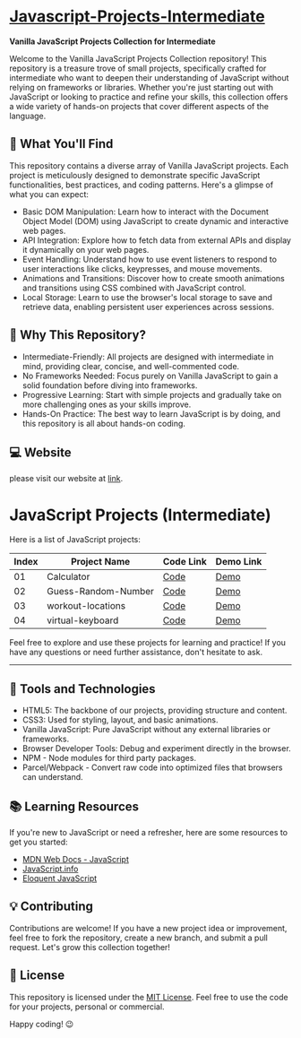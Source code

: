 # [Javascript-Projects-Intermediate](https://github.com/PrajapatiRoshan/javascript-projects-intermediate)

**Vanilla JavaScript Projects Collection for Intermediate**

Welcome to the Vanilla JavaScript Projects Collection repository! This repository is a treasure trove of small projects, specifically crafted for intermediate who want to deepen their understanding of JavaScript without relying on frameworks or libraries. Whether you're just starting out with JavaScript or looking to practice and refine your skills, this collection offers a wide variety of hands-on projects that cover different aspects of the language.

## 📂 What You'll Find

This repository contains a diverse array of Vanilla JavaScript projects. Each project is meticulously designed to demonstrate specific JavaScript functionalities, best practices, and coding patterns. Here's a glimpse of what you can expect:

- Basic DOM Manipulation: Learn how to interact with the Document Object Model (DOM) using JavaScript to create dynamic and interactive web pages.
- API Integration: Explore how to fetch data from external APIs and display it dynamically on your web pages.
- Event Handling: Understand how to use event listeners to respond to user interactions like clicks, keypresses, and mouse movements.
- Animations and Transitions: Discover how to create smooth animations and transitions using CSS combined with JavaScript control.
- Local Storage: Learn to use the browser's local storage to save and retrieve data, enabling persistent user experiences across sessions.

## 🚀 Why This Repository?

- Intermediate-Friendly: All projects are designed with intermediate in mind, providing clear, concise, and well-commented code.
- No Frameworks Needed: Focus purely on Vanilla JavaScript to gain a solid foundation before diving into frameworks.
- Progressive Learning: Start with simple projects and gradually take on more challenging ones as your skills improve.
- Hands-On Practice: The best way to learn JavaScript is by doing, and this repository is all about hands-on coding.

## 💻 Website

please visit our website at [link](https://prajapatiroshan.github.io/javascript-projects-intermediate/).

# JavaScript Projects (Intermediate)

Here is a list of JavaScript projects:

| Index | Project Name        | Code Link                                                                                                     | Demo Link                                                                                        |
| ----- | ------------------- | ------------------------------------------------------------------------------------------------------------- | ------------------------------------------------------------------------------------------------ |
| 01    | Calculator          | [Code](https://github.com/PrajapatiRoshan/javascript-projects-intermediate/tree/master/1-Calculator)          | [Demo](https://prajapatiroshan.github.io/javascript-projects-intermediate/1-ToDoList)            |
| 02    | Guess-Random-Number | [Code](https://github.com/PrajapatiRoshan/javascript-projects-intermediate/tree/master/2-Guess-Random-Number) | [Demo](https://prajapatiroshan.github.io/javascript-projects-intermediate/2-Guess-Random-Number) |
| 03    | workout-locations   | [Code](https://github.com/PrajapatiRoshan/javascript-projects-intermediate/tree/master/3-workout-locations)   | [Demo](https://prajapatiroshan.github.io/javascript-projects-intermediate/3-workout-locations)   |
| 04    | virtual-keyboard    | [Code](https://github.com/PrajapatiRoshan/javascript-projects-intermediate/tree/master/4-virtual-keyboard)    | [Demo](https://prajapatiroshan.github.io/javascript-projects-intermediate/4-virtual-keyboard)    |

Feel free to explore and use these projects for learning and practice! If you have any questions or need further assistance, don't hesitate to ask.

---

## 🧰 Tools and Technologies

- HTML5: The backbone of our projects, providing structure and content.
- CSS3: Used for styling, layout, and basic animations.
- Vanilla JavaScript: Pure JavaScript without any external libraries or frameworks.
- Browser Developer Tools: Debug and experiment directly in the browser.
- NPM - Node modules for third party packages.
- Parcel/Webpack - Convert raw code into optimized files that browsers can understand.

## 📚 Learning Resources

If you're new to JavaScript or need a refresher, here are some resources to get you started:

- [MDN Web Docs - JavaScript](https://developer.mozilla.org/en-US/docs/Web/JavaScript)
- [JavaScript.info](https://javascript.info/)
- [Eloquent JavaScript](https://eloquentjavascript.net/)

## 💡 Contributing

Contributions are welcome! If you have a new project idea or improvement, feel free to fork the repository, create a new branch, and submit a pull request. Let's grow this collection together!

## 📝 License

This repository is licensed under the [MIT License](LICENSE). Feel free to use the code for your projects, personal or commercial.

Happy coding! 😉

